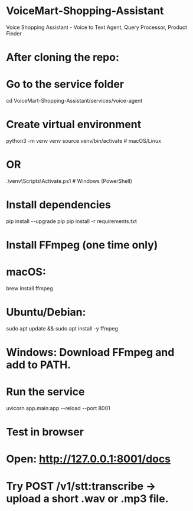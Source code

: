 # VoiceMart-Shopping-Assistant
Voice Shopping Assistant - Voice to Text Agent, Query Processor, Product Finder

# After cloning the repo:
# Go to the service folder
cd VoiceMart-Shopping-Assistant/services/voice-agent

# Create virtual environment
python3 -m venv venv
source venv/bin/activate    # macOS/Linux
# OR
.\venv\Scripts\Activate.ps1 # Windows (PowerShell)

# Install dependencies
pip install --upgrade pip
pip install -r requirements.txt

# Install FFmpeg (one time only)
# macOS:
brew install ffmpeg
# Ubuntu/Debian:
sudo apt update && sudo apt install -y ffmpeg
# Windows: Download FFmpeg and add to PATH.

# Run the service
uvicorn app.main:app --reload --port 8001
# Test in browser
# Open: http://127.0.0.1:8001/docs
# Try POST /v1/stt:transcribe → upload a short .wav or .mp3 file.